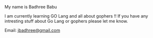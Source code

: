 My name is Badhree Babu

I am currently learning GO Lang and all about gophers !! 
If you have any intresting stuff about Go Lang or gophers please let me know.


Email: jbadhree@gmail.com

